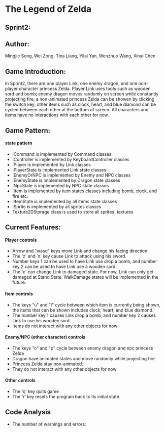 # The Legend of Zelda
## Sprint2:

## Author: 
Mingjie Song, Wei Zong, Tina Liang, Yilai Yan, Wenzhuo Wang, Xinyi Chen

## Game Introduction:
In Sprint2, there are one player Link, one enemy dragon, and one non-player character princess Zelda. Player Link uses tools such as wooden sord and bomb; enemy dragon moves randomly on screen while constantly projecting fire; a non-animated princess Zelda can be showen by clicking the switch key; other items such as clock, heart, and blue diamond can be cycled between each other at the bottom of screen. All characters and items have no interactions with each other for now.

## Game Pattern:
#### state pattern
- ICommand is implemented by Command classes
- IController is implemented by KeyboardController classes 
- IPlayer is implemented by Link classes
- IPlayerState is implemented Link state classes
- IEnemyOrNPC is implemented by Enemy and NPC classes 
- IEnemyState is implemented by Dragon state classes
- INpcState is implemented by NPC state classes
- IItem is implemented by item states classes including bomb, clock, and fire etc.
- IItemState is implemented by all items state classes
- ISprite is implemented by all sprites classes
- Texture2DStorage class is used to store all sprites' textures

## Current Features:
 
#### Player controls
- Arrow and "wasd" keys move Link and change his facing direction.
- The 'z' and 'n' key cause Link to attack using his sword.
- Number keys 1 can be used to have Link use drop a bomb, and number key 2 can be used to have Link use a wooden sord.
- The 'e' can change Link to damaged state. For now, Link can only get damaged at Stand State. WalkDamage states will be implemented in the future.

#### Item controls
- The keys "u" and "i" cycle between which item is currently being shown, the items that can be shown includes clock, heart, and blue diamond. 
- The number key 1 causes Link drop a bomb, and number key 2 causes Link to use his wooden sord.
- Items do not interact with any other objects for now

#### Enemy/NPC (other character) controls
- The keys "o" and "p" cycle between enemy dragon and npc princess Zelda
- Dragon have animated states and move randomly while projecting fire
- Princess Zelda stay non-animated.
- They do not interact with any other objects for now

#### Other controls
- The 'q' key quits game
- The 'r' key resets the program back to its initial state.

## Code Analysis
- The number of warnings and errors: 
